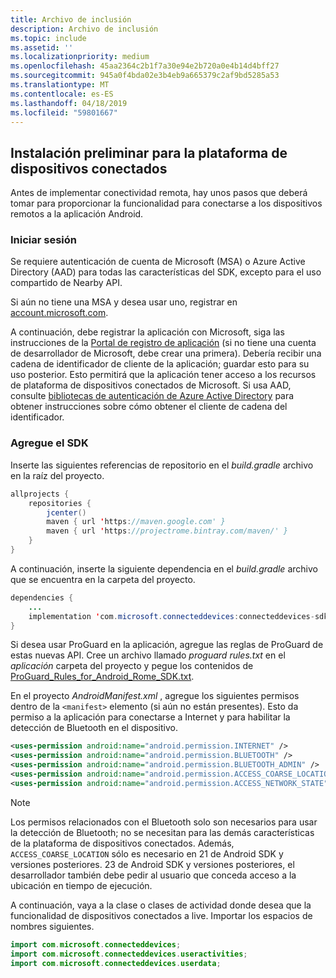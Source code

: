 ```yaml
---
title: Archivo de inclusión
description: Archivo de inclusión
ms.topic: include
ms.assetid: ''
ms.localizationpriority: medium
ms.openlocfilehash: 45aa2364c2b1f7a30e94e2b720a0e4b14d4bff27
ms.sourcegitcommit: 945a0f4bda02e3b4eb9a665379c2af9bd5285a53
ms.translationtype: MT
ms.contentlocale: es-ES
ms.lasthandoff: 04/18/2019
ms.locfileid: "59801667"
---
```

## <a name="preliminary-setup-for-the-connected-devices-platform"></a>Instalación preliminar para la plataforma de dispositivos conectados

Antes de implementar conectividad remota, hay unos pasos que deberá tomar para proporcionar la funcionalidad para conectarse a los dispositivos remotos a la aplicación Android.

### <a name="sign-in"></a>Iniciar sesión

Se requiere autenticación de cuenta de Microsoft (MSA) o Azure Active Directory (AAD) para todas las características del SDK, excepto para el uso compartido de Nearby API. 

Si aún no tiene una MSA y desea usar uno, registrar en [account.microsoft.com](https://account.microsoft.com/account).

A continuación, debe registrar la aplicación con Microsoft, siga las instrucciones de la [Portal de registro de aplicación](https://apps.dev.microsoft.com/) (si no tiene una cuenta de desarrollador de Microsoft, debe crear una primera). Debería recibir una cadena de identificador de cliente de la aplicación; guardar esto para su uso posterior. Esto permitirá que la aplicación tener acceso a los recursos de plataforma de dispositivos conectados de Microsoft. Si usa AAD, consulte [bibliotecas de autenticación de Azure Active Directory](https://docs.microsoft.com/azure/active-directory/develop/active-directory-authentication-libraries) para obtener instrucciones sobre cómo obtener el cliente de cadena del identificador.

### <a name="add-the-sdk"></a>Agregue el SDK

Inserte las siguientes referencias de repositorio en el *build.gradle* archivo en la raíz del proyecto.

```Java
allprojects {
    repositories {
        jcenter()
        maven { url 'https://maven.google.com' }
        maven { url 'https://projectrome.bintray.com/maven/' }
    }
}
```
A continuación, inserte la siguiente dependencia en el _build.gradle_ archivo que se encuentra en la carpeta del proyecto.

```Java
dependencies { 
    ...
    implementation 'com.microsoft.connecteddevices:connecteddevices-sdk:0.11.0'
}
```

Si desea usar ProGuard en la aplicación, agregue las reglas de ProGuard de estas nuevas API. Cree un archivo llamado *proguard rules.txt* en el *aplicación* carpeta del proyecto y pegue los contenidos de [ProGuard_Rules_for_Android_Rome_SDK.txt](https://github.com/Microsoft/project-rome/blob/master/Android/ProGuard_Rules_for_Android_Rome_SDK.txt).

En el proyecto *AndroidManifest.xml* , agregue los siguientes permisos dentro de la `<manifest>` elemento (si aún no están presentes). Esto da permiso a la aplicación para conectarse a Internet y para habilitar la detección de Bluetooth en el dispositivo.

```xml
<uses-permission android:name="android.permission.INTERNET" />
<uses-permission android:name="android.permission.BLUETOOTH" />
<uses-permission android:name="android.permission.BLUETOOTH_ADMIN" />
<uses-permission android:name="android.permission.ACCESS_COARSE_LOCATION" />
<uses-permission android:name="android.permission.ACCESS_NETWORK_STATE" />
```

> [!NOTE]
> Los permisos relacionados con el Bluetooth solo son necesarios para usar la detección de Bluetooth; no se necesitan para las demás características de la plataforma de dispositivos conectados. Además, `ACCESS_COARSE_LOCATION` sólo es necesario en 21 de Android SDK y versiones posteriores. 23 de Android SDK y versiones posteriores, el desarrollador también debe pedir al usuario que conceda acceso a la ubicación en tiempo de ejecución.

A continuación, vaya a la clase o clases de actividad donde desea que la funcionalidad de dispositivos conectados a live. Importar los espacios de nombres siguientes.

```java
import com.microsoft.connecteddevices;
import com.microsoft.connecteddevices.useractivities;
import com.microsoft.connecteddevices.userdata;
```
